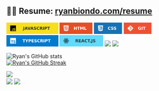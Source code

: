 <!-- Thanks for inspecting my code! I'm currently looking for opportunities as a web developer. Feel free to reach out! -->

## **<div> 👨‍💼 Resume: [ryanbiondo.com/resume](https://ryanbiondo.com/resume)</div>** 

<p>
    <img src="images/javascript.svg" height="30"/>
    <img src="images/html.svg" height="30"/>
    <img src="images/css.svg" height="30"/>
    <img src="images/git.svg" height="30"/>
    <img src="images/typescript.svg" height="30"/>
    <img src="images/react.svg" height="30"/>
    <img src="images/nodejs.svg" height="30"/>
    <img src="images/threejs.svg" height="30"/>
</p>


![Ryan's GitHub stats](https://github-readme-stats.vercel.app/api?username=Ryan-Biondo&hide=stars,contribs,issues&show_icons=true&theme=tokyonight)<br />
[![Ryan's GitHub Streak](https://streak-stats.demolab.com/?user=Ryan-Biondo&theme=tokyonight)](https://git.io/streak-stats)<br />

<p align="left" style="margin-bottom: 0;">
  <a href="https://ryanbiondo.com"><img src="https://img.shields.io/badge/-Portfolio-5432a8?&style=for-the-badge&logo=startrek&logoColor=white" height="54.5" /></a>
  <br />
  <a href="https://www.linkedin.com/in/ryan-biondo/"><img src="https://img.shields.io/badge/LinkedIn-%230077B5.svg?&style=for-the-badge&logo=linkedin&logoColor=white" height="30" /></a>
  <a href="https://twitter.com/RyanBiondo/"><img src="https://img.shields.io/badge/Twitter-%231DA1F2.svg?&style=for-the-badge&logo=twitter&logoColor=white" height="30" /></a>
</p>



